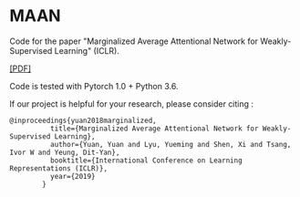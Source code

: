 # MAAN
Code for the paper "Marginalized Average Attentional Network for Weakly-Supervised Learning" (ICLR).

[[PDF]](https://openreview.net/pdf?id=HkljioCcFQ)

Code is tested with Pytorch 1.0 + Python 3.6. 

If our project is helpful for your research, please consider citing : 
``` 
@inproceedings{yuan2018marginalized,
          title={Marginalized Average Attentional Network for Weakly-Supervised Learning},
          author={Yuan, Yuan and Lyu, Yueming and Shen, Xi and Tsang, Ivor W and Yeung, Dit-Yan},
          booktitle={International Conference on Learning Representations (ICLR)},
          year={2019}
        }
```

